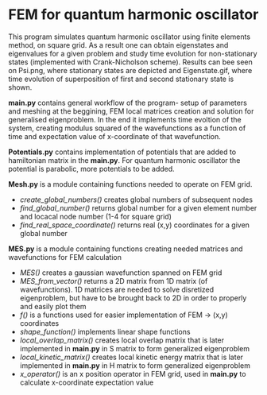 # FEM for quantum harmonic oscillator

This program simulates quantum harmonic oscillator using finite elements method, on square grid. 
As a result one can obtain eigenstates and eigenvalues for a given problem and study time evolution for non-stationary states (implemented with Crank-Nicholson scheme). Results can bee seen on Psi.png, where stationary states are depicted and Eigenstate.gif, where time evolution of superposition of first and second stationary state is shown.

**main.py** contains general workflow of the program- setup of parameters and meshing at the beggining, FEM local matrices creation and solution for generalised eigenproblem. In the end it implements time evoltion of the system, creating modulus squared of the wavefunctions as a function of time and expectation value of x-coordinate of that wavefunction.

**Potentials.py** contains implementation of potentials that are added to hamiltonian matrix in the **main.py**. For quantum harmonic oscillator the potential is parabolic, more potentials to be added. 

**Mesh.py** is a module containing functions needed to operate on FEM grid.
  * *create_global_numbers()* creates global numbers of subsequent nodes
  * *find_global_number()* returns global number for a given element number and locacal node number (1-4 for square grid)
  * *find_real_space_coordinate()* returns real (x,y) coordinates for a given global number
  
  **MES.py** is a module containing functions creating needed matrices and wavefunctions for FEM calculation
  * *MES()* creates a gaussian wavefunction spanned on FEM grid 
  * *MES_from_vector()* returns a 2D matrix from 1D matrix (of wavefunctions). 1D matrices are needed to solve disretized eigenproblem, but have to be brought back to 2D in order to properly and easily plot them
  * *f()* is a functions used for easier implementation of FEM -> (x,y) coordinates
  * *shape_function()* implements linear shape functions 
  * *local_overlap_matrix()* creates local overlap matrix that is later implemented in **main.py** in S matrix to form generalized eigenproblem
  * *local_kinetic_matrix()* creates local kinetic energy matrix that is later implemented in **main.py** in H matrix to form generalized eigenproblem
  * *x_operator()* is an x position operator in FEM grid, used in **main.py** to calculate x-coordinate expectation value
